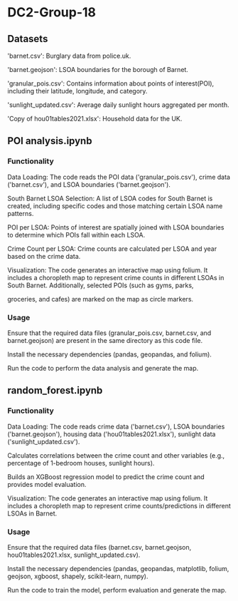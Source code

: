 # DC2-Group-18

## Datasets

'barnet.csv': Burglary data from police.uk.

'barnet.geojson': LSOA boundaries for the borough of Barnet.

'granular_pois.csv': Contains information about points of interest(POI), including their latitude, longitude, and category.

'sunlight_updated.csv': Average daily sunlight hours aggregated per month.

'Copy of hou01tables2021.xlsx': Household data for the UK.

## POI analysis.ipynb

### Functionality

Data Loading: The code reads the POI data ('granular_pois.csv'), crime data ('barnet.csv'), and LSOA boundaries ('barnet.geojson').

South Barnet LSOA Selection: A list of LSOA codes for South Barnet is created, including specific codes and those matching certain LSOA name patterns.

POI per LSOA: Points of interest are spatially joined with LSOA boundaries to determine which POIs fall within each LSOA.

Crime Count per LSOA: Crime counts are calculated per LSOA and year based on the crime data.

Visualization: The code generates an interactive map using folium. It includes a choropleth map to represent crime counts in different LSOAs in South Barnet. Additionally, selected POIs (such as gyms, parks, 

groceries, and cafes) are marked on the map as circle markers.

### Usage

Ensure that the required data files (granular_pois.csv, barnet.csv, and barnet.geojson) are present in the same directory as this code file.

Install the necessary dependencies (pandas, geopandas, and folium).

Run the code to perform the data analysis and generate the map.

## random_forest.ipynb

### Functionality

Data Loading: The code reads crime data ('barnet.csv'), LSOA boundaries ('barnet.geojson'), housing data ('hou01tables2021.xlsx'), sunlight data ('sunlight_updated.csv').

Calculates correlations between the crime count and other variables (e.g., percentage of 1-bedroom houses, sunlight hours).

Builds an XGBoost regression model to predict the crime count and provides model evaluation.

Visualization: The code generates an interactive map using folium. It includes a choropleth map to represent crime counts/predictions in different LSOAs in Barnet.

### Usage

Ensure that the required data files (barnet.csv, barnet.geojson, hou01tables2021.xlsx, sunlight_updated.csv).

Install the necessary dependencies (pandas, geopandas, matplotlib, folium, geojson, xgboost, shapely, scikit-learn, numpy).

Run the code to train the model, perform evaluation and generate the map.
